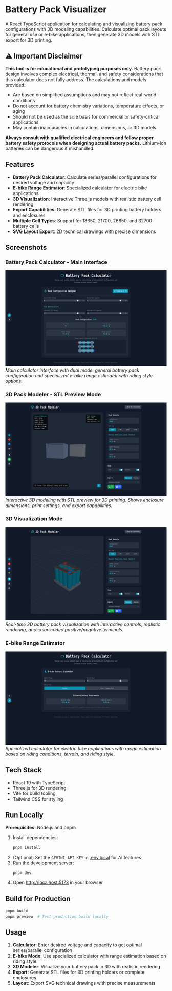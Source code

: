 # Battery Pack Visualizer

A React TypeScript application for calculating and visualizing battery pack configurations with 3D modeling capabilities. Calculate optimal pack layouts for general use or e-bike applications, then generate 3D models with STL export for 3D printing.

## ⚠️ Important Disclaimer

**This tool is for educational and prototyping purposes only.** Battery pack design involves complex electrical, thermal, and safety considerations that this calculator does not fully address. The calculations and models provided:

- Are based on simplified assumptions and may not reflect real-world conditions
- Do not account for battery chemistry variations, temperature effects, or aging
- Should not be used as the sole basis for commercial or safety-critical applications
- May contain inaccuracies in calculations, dimensions, or 3D models

**Always consult with qualified electrical engineers and follow proper battery safety protocols when designing actual battery packs.** Lithium-ion batteries can be dangerous if mishandled.

## Features

- **Battery Pack Calculator**: Calculate series/parallel configurations for desired voltage and capacity
- **E-bike Range Estimator**: Specialized calculator for electric bike applications
- **3D Visualization**: Interactive Three.js models with realistic battery cell rendering
- **Export Capabilities**: Generate STL files for 3D printing battery holders and enclosures
- **Multiple Cell Types**: Support for 18650, 21700, 26650, and 32700 battery cells
- **SVG Layout Export**: 2D technical drawings with precise dimensions

## Screenshots

### Battery Pack Calculator - Main Interface
![Battery Pack Calculator showing general pack calculator and e-bike range estimator](images/calculator-main.png)
*Main calculator interface with dual mode: general battery pack configuration and specialized e-bike range estimator with riding style options.*

### 3D Pack Modeler - STL Preview Mode
![STL Preview Mode showing 3D enclosure with detailed dimensions and export options](images/stl-preview.png)
*Interactive 3D modeling with STL preview for 3D printing. Shows enclosure dimensions, print settings, and export capabilities.*

### 3D Visualization Mode
![3D Visualization Mode showing realistic battery pack with color-coded terminals](images/3d-visualization.png)
*Real-time 3D battery pack visualization with interactive controls, realistic rendering, and color-coded positive/negative terminals.*

### E-bike Range Estimator
![E-bike Range Estimator with riding style options and range calculations](images/ebike-calculator.png)
*Specialized calculator for electric bike applications with range estimation based on riding conditions, terrain, and riding style.*

## Tech Stack

- React 19 with TypeScript
- Three.js for 3D rendering
- Vite for build tooling
- Tailwind CSS for styling

## Run Locally

**Prerequisites:** Node.js and pnpm


1. Install dependencies:
   ```bash
   pnpm install
   ```
2. (Optional) Set the `GEMINI_API_KEY` in [.env.local](.env.local) for AI features
3. Run the development server:
   ```bash
   pnpm dev
   ```
4. Open [http://localhost:5173](http://localhost:5173) in your browser

## Build for Production

```bash
pnpm build
pnpm preview  # Test production build locally
```

## Usage

1. **Calculator**: Enter desired voltage and capacity to get optimal series/parallel configuration
2. **E-bike Mode**: Use specialized calculator with range estimation based on riding style
3. **3D Modeler**: Visualize your battery pack in 3D with realistic rendering
4. **Export**: Generate STL files for 3D printing holders or complete enclosures
5. **Layout**: Export SVG technical drawings with precise measurements

